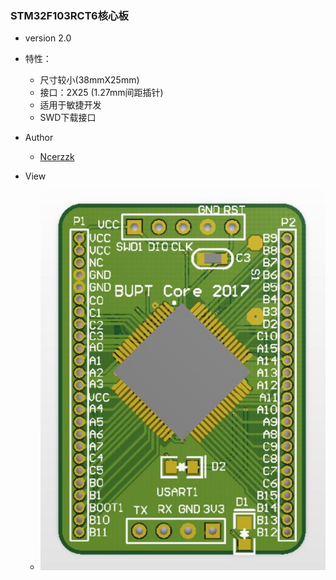 
### STM32F103RCT6核心板

- version 2.0

- 特性：
	- 尺寸较小(38mmX25mm)
	- 接口：2X25 (1.27mm间距插针)
	- 适用于敏捷开发
	- SWD下载接口

- Author 
	- [Ncerzzk](https://github.com/Ncerzzk)
	
- View
	- ![view](https://raw.githubusercontent.com/BUPTRobocon/STM32F103/master/view.jpg)
	